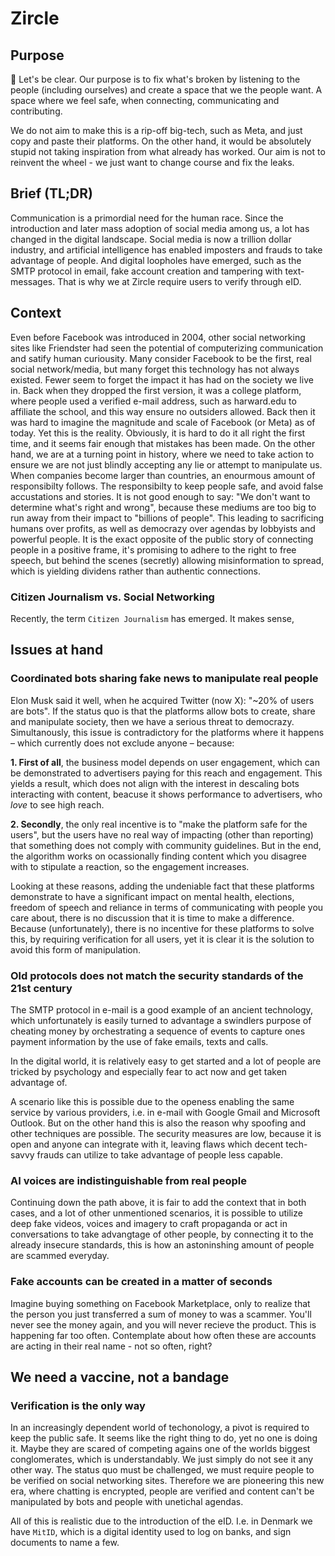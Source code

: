 # Zircle

## Purpose
🥇 Let's be clear. Our purpose is to fix what's broken by listening to the people (including ourselves) and create a space that we the people want. A space where we feel safe, when connecting, communicating and contributing. 

We do not aim to make this is a rip-off big-tech, such as Meta, and just copy and paste their platforms. On the other hand, it would be absolutely stupid not taking inspiration from what already has worked. Our aim is not to reinvent the wheel - we just want to change course and fix the leaks. 

## Brief (TL;DR)
Communication is a primordial need for the human race. Since the introduction and later mass adoption of social media among us, a lot has changed in the digital landscape. Social media is now a trillion dollar industry, and artificial intelligence has enabled imposters and frauds to take advantage of people. And digital loopholes have emerged, such as the SMTP protocol in email, fake account creation and tampering with text-messages. That is why we at Zircle require users to verify through eID.

## Context
Even before Facebook was introduced in 2004, other social networking sites like Friendster had seen the potential of computerizing communication and satify human curiousity. 
Many consider Facebook to be the first, real social network/media, but many forget this technology has not always existed. Fewer seem to forget the impact it has had on the society we live in. Back when they dropped the first version, it was a college platform, where people used a verified e-mail address, such as harward.edu to affiliate the school, and this way ensure no outsiders allowed. Back then it was hard to imagine the magnitude and scale of Facebook (or Meta) as of today. Yet this is the reality. Obviously, it is hard to do it all right the first time, and it seems fair enough that mistakes has been made. On the other hand, we are at a turning point in history, where we need to take action to ensure we are not just blindly accepting any lie or attempt to manipulate us. When companies become larger than countries, an enourmous amount of responsibilty follows. The responsibilty to keep people safe, and avoid false accustations and stories. It is not good enough to say: "We don't want to determine what's right and wrong", because these mediums are too big to run away from their impact to "billions of people". This leading to sacrificing humans over profits, as well as democrazy over agendas by lobbyists and powerful people. It is the exact opposite of the public story of connecting people in a positive frame, it's promising to adhere to the right to free speech, but behind the scenes (secretly) allowing misinformation to spread, which is yielding dividens rather than authentic connections. 

### Citizen Journalism vs. Social Networking 
Recently, the term `Citizen Journalism` has emerged. It makes sense,

## Issues at hand

### Coordinated bots sharing fake news to manipulate real people
Elon Musk said it well, when he acquired Twitter (now X): "~20% of users are bots". If the status quo is that the platforms allow bots to create, share and manipulate society, then we have a serious threat to democrazy. Simultanously, this issue is contradictory for the platforms where it happens – which currently does not exclude anyone – because:

**1. First of all**, the business model depends on user engagement, which can be demonstrated to advertisers paying for this reach and engagement. This yields a result, which does not align with the interest in descaling bots interacting with content, beacuse it shows performance to advertisers, who *love* to see high reach. 

**2. Secondly**, the only real incentive is to "make the platform safe for the users", but the users have no real way of impacting (other than reporting) that something does not comply with community guidelines. But in the end, the algorithm works on ocassionally finding content which you disagree with to stipulate a reaction, so the engagement increases. 

Looking at these reasons, adding the undeniable fact that these platforms demonstrate to have a significant impact on mental health, elections, freedom of speech and reliance in terms of communicating with people you care about, there is no discussion that it is time to make a difference. Because (unfortunately), there is no incentive for these platforms to solve this, by requiring verification for all users, yet it is clear it is the solution to avoid this form of manipulation. 

### Old protocols does not match the security standards of the 21st century 
The SMTP protocol in e-mail is a good example of an ancient technology, which unfortunately is easily turned to advantage a swindlers purpose of cheating money by orchestrating a sequence of events to capture ones payment information by the use of fake emails, texts and calls. 

In the digital world, it is relatively easy to get started and a lot of people are tricked by psychology and especially fear to act now and get taken advantage of.

A scenario like this is possible due to the openess enabling the same service by various providers, i.e. in e-mail with Google Gmail and Microsoft Outlook. But on the other hand this is also the reason why spoofing and other techniques are possible. The security measures are low, because it is open and anyone can integrate with it, leaving flaws which decent tech-savvy frauds can utilize to take advantage of people less capable.

### AI voices are indistinguishable from real people
Continuing down the path above, it is fair to add the context that in both cases, and a lot of other unmentioned scenarios, it is possible to utilize deep fake videos, voices and imagery to craft propaganda or act in conversations to take advangtage of other people, by connecting it to the already insecure standards, this is how an astoninshing amount of people are scammed everyday. 

### Fake accounts can be created in a matter of seconds 
Imagine buying something on Facebook Marketplace, only to realize that the person you just transferred a sum of money to was a scammer. You'll never see the money again, and you will never recieve the product. This is happening far too often. Contemplate about how often these are accounts are acting in their real name - not so often, right?

## We need a vaccine, not a bandage 

### Verification is the only way 
In an increasingly dependent world of techonology, a pivot is required to keep the public safe. It seems like the right thing to do, yet no one is doing it. Maybe they are scared of competing agains one of the worlds biggest conglomerates, which is understandably. We just simply do not see it any other way. The status quo must be challenged, we must require people to be verified on social networking sites. Therefore we are pioneering this new era, where chatting is encrypted, people are verified and content can't be manipulated by bots and people with unetichal agendas. 

All of this is realistic due to the introduction of the eID. I.e. in Denmark we have `MitID`, which is a digital identity used to log on banks, and sign documents to name a few. 




